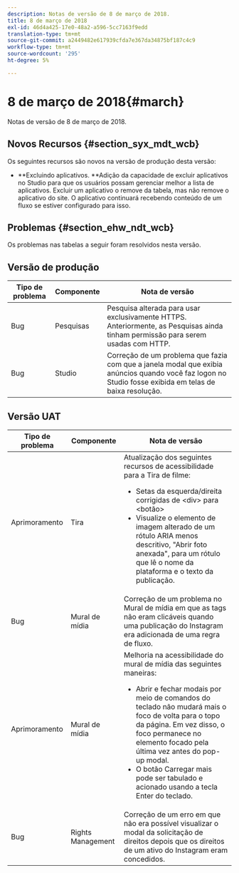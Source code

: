 ```yaml
---
description: Notas de versão de 8 de março de 2018.
title: 8 de março de 2018
exl-id: 46d4a425-17e0-48a2-a596-5cc7163f9edd
translation-type: tm+mt
source-git-commit: a2449482e617939cfda7e367da34875bf187c4c9
workflow-type: tm+mt
source-wordcount: '295'
ht-degree: 5%

---
```


# 8 de março de 2018{#march}

Notas de versão de 8 de março de 2018.

## Novos Recursos {#section_syx_mdt_wcb}

Os seguintes recursos são novos na versão de produção desta versão:

* **Excluindo aplicativos. **Adição da capacidade de excluir aplicativos no Studio para que os usuários possam gerenciar melhor a lista de aplicativos. Excluir um aplicativo o remove da tabela, mas não remove o aplicativo do site. O aplicativo continuará recebendo conteúdo de um fluxo se estiver configurado para isso.

## Problemas {#section_ehw_ndt_wcb}

Os problemas nas tabelas a seguir foram resolvidos nesta versão.

## Versão de produção

| **Tipo de problema** | **Componente** | **Nota de versão** |
|---|---|---|
| Bug | Pesquisas | Pesquisa alterada para usar exclusivamente HTTPS. Anteriormente, as Pesquisas ainda tinham permissão para serem usadas com HTTP. |
| Bug | Studio | Correção de um problema que fazia com que a janela modal que exibia anúncios quando você faz logon no Studio fosse exibida em telas de baixa resolução. |

## Versão UAT

| Tipo de problema | Componente | Nota de versão |
|--- |--- |--- |
| Aprimoramento | Tira | Atualização dos seguintes recursos de acessibilidade para a Tira de filme: <br><ul><li>Setas da esquerda/direita corrigidas de &lt;div> para &lt;botão> </li><li>Visualize o elemento de imagem alterado de um rótulo ARIA menos descritivo, &quot;Abrir foto anexada&quot;, para um rótulo que lê o nome da plataforma e o texto da publicação.</li></ul> |
| Bug | Mural de mídia | Correção de um problema no Mural de mídia em que as tags não eram clicáveis quando uma publicação do Instagram era adicionada de uma regra de fluxo. |
| Aprimoramento | Mural de mídia | Melhoria na acessibilidade do mural de mídia das seguintes maneiras: <br><ul><li>Abrir e fechar modais por meio de comandos do teclado não mudará mais o foco de volta para o topo da página. Em vez disso, o foco permanece no elemento focado pela última vez antes do pop-up modal.</li><li>O botão Carregar mais pode ser tabulado e acionado usando a tecla Enter do teclado.</li></ul> |
| Bug | Rights Management | Correção de um erro em que não era possível visualizar o modal da solicitação de direitos depois que os direitos de um ativo do Instagram eram concedidos. |
